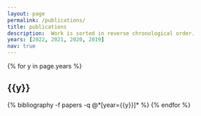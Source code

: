 ```yaml
---
layout: page
permalink: /publications/
title: publications
description:  Work is sorted in reverse chronological order. 
years: [2022, 2021, 2020, 2019]
nav: true
---
```

<!-- A print version is <a href="{{ Publications_by_Jared_Miller.pdf | prepend: '/assets/pdf/' | relative_url }}">available.</a> -->
<div class="publications">

{% for y in page.years %}
  <h2 class="year">{{y}}</h2>
  {% bibliography -f papers -q @*[year={{y}}]* %}
{% endfor %} 



</div>
